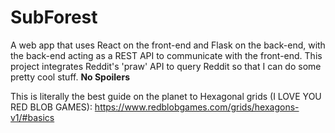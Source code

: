 # SubForest
A web app that uses React on the front-end and Flask on the back-end, with the back-end acting as a REST API to communicate with the front-end. 
This project integrates Reddit's 'praw' API to query Reddit so that I can do some pretty cool stuff. **No Spoilers**

This is literally the best guide on the planet to Hexagonal grids (I LOVE YOU RED BLOB GAMES):
https://www.redblobgames.com/grids/hexagons-v1/#basics

